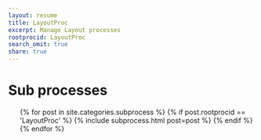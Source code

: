 ```yaml
---
layout: resume
title: LayoutProc
excerpt: Manage Layout processes
rootprocid: LayoutProc
search_omit: true
share: true
---
```


<h1 class='foot-description'>Sub processes</h1>
<ul class='post-list'>
{% for post in site.categories.subprocess %}
  {% if post.rootprocid == 'LayoutProc' %}
    {% include subprocess.html post=post %}
  {% endif %}
{% endfor %}
</ul>
